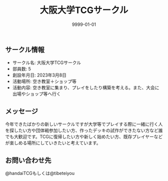 ﻿---
title: '大阪大学TCGサークル'
excerpt: ''
date: '9999-01-01'
iconImage: '/assets/default/icon.png'
coverImage: '/assets/default/cover.jpg'
ogImage:
  url: '/assets/default/cover.jpg'
tags:
  - 'サークル'
---

## サークル情報
- サークル名: 大阪大学TCGサークル
- 部員数: 5
- 創設年月日: 2023年3月8日
- 活動場所: 空き教室＋ショップ等
- 活動内容: 空き教室に集まり、プレイをしたり構築を考える。また、大会に出場やショップ等へ行く

## メッセージ
今年できたばかりの新しいサークルですが大学等でプレイする際に一緒に行く人を探したい方や団体戦参加したい方、作ったデッキの試作ができたない方など誰でも大歓迎です。TCGに復帰したい方や新しく始めたい方、既存プレイヤーなどが楽しめる場所にしていきたいと考えています。

## お問い合わせ先
@handaiTCGもしくは@tibeteiyou

